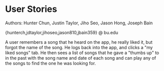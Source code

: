 # User Stories

Authors: Hunter Chun, Justin Taylor, Jiho Seo, Jason Hong, Joseph Bain

{hunterch,jdtaylor,jihoseo,jason810,jbain359} @ bu.edu

A user remembers a song that he heard on the app, he really liked it, but forgot the name of the song. He logs back into the app, and clicks a "my liked songs" tab. He then sees a list of songs that he gave a "thumbs up" to in the past with the song name and date of each song and can play any of the songs to find the one he was looking for.

